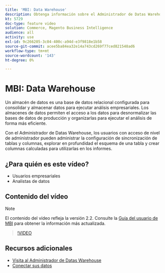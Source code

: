 ```yaml
---
title: 'MBI: Data Warehouse'
description: Obtenga información sobre el Administrador de Datas Warehouse, que está disponible para los usuarios administradores en MBI.
kt: 5729
doc-type: feature video
solution: Commerce, Magento Business Intelligence
audience: all
activity: use
exl-id: 9c266205-3c04-400c-a94d-e3f9818e1b58
source-git-commit: acee5ba84ea32e14a743cd269f77ced821548ad6
workflow-type: tm+mt
source-wordcount: '143'
ht-degree: 0%

---
```


# MBI: Data Warehouse

Un almacén de datos es una base de datos relacional configurada para consolidar y almacenar datos para ejecutar análisis empresariales. Los almacenes de datos permiten el acceso a los datos para desnormalizar las bases de datos de producción y organizarlas para ejecutar el análisis de forma más eficiente.

Con el Administrador de Datas Warehouse, los usuarios con acceso de nivel de administrador pueden administrar la configuración de sincronización de tablas y columnas, explorar en profundidad el esquema de una tabla y crear columnas calculadas para utilizarlas en los informes.

## ¿Para quién es este vídeo?

- Usuarios empresariales
- Analistas de datos

## Contenido del vídeo

>[!NOTE]
>
>El contenido del vídeo refleja la versión 2.2. Consulte la [Guía del usuario de MBI](https://docs.magento.com/mbi/) para obtener la información más actualizada.

>[!VIDEO](https://video.tv.adobe.com/v/35984?quality=12&learn=on)

## Recursos adicionales

- [Visita al Administrador de Datas Warehouse](https://docs.magento.com/mbi/data-analyst/data-warehouse-mgr/tour-dwm.html)
- [Conectar sus datos](https://docs.magento.com/mbi/data-analyst/importing-data/connecting-data/connecting-data.html)
